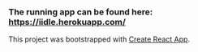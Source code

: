 ### The running app can be found here: https://iidle.herokuapp.com/

This project was bootstrapped with [Create React App](https://github.com/facebook/create-react-app).